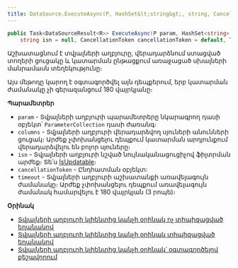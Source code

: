 ```yaml
---
title: DataSource.ExecuteAsync(P, HashSet&lt;string&gt;, string, CancellationToken, TimeSpan?) մեթոդ
---
```


```c#
public Task<DataSourceResult<R>> ExecuteAsync(P param, HashSet<string> columns = default, 
    string isn = null, CancellationToken cancellationToken = default, TimeSpan? timeout = null)
```

Աշխատացնում է տվյալների աղբյուրը, վերադարձնում ստացված տողերի ցուցակը և կատարման ընթացքում առաջացած սխալների մանրամասն տեղեկությունը։

Այս մեթոդը կարող է օգտագործվել այն դեպքերում, երբ կատարման ժամանակը չի գերազանցում 180 վայրկյանը։

**Պարամետրեր**

* `param` - Տվյալների աղբյուրի պարամետրերը նկարագրող դասի օբյեկտ՝ `ParameterCollection` դասի ժառանգ։
* `columns` - Տվյալների աղբյուրի վերադարձվող սյուների անունների ցուցակ։ 
  Արժեք չփոխանցելու դեպքում կատարման արդյունքում վերադարձվելու են բոլոր սյուները։
* `isn` - Տվյալների աղբյուրի նշված նույնականացուցիչով ֆիլտրման արժեք։ 
  Տե՛ս [IsUpdatable](../../../server_api/definitions/ds/IsUpdatable.md)։
* `cancellationToken` - Ընդհատման օբյեկտ:
* `timeout` - Տվյալների աղբյուրի աշխատանքի առավելագույն ժամանակը։ 
  Արժեք չփոխանցելու դեպքում առավելագույն ժամանակ համարվելու է 180 վայրկյան (3 րոպե)։

**Oրինակ**

- [Տվյալների աղբյուրի կլիենտից կանչի օրինակ ոչ տիպիզացված եղանակով](../../examples/DataSource.md#օրինակ-1)
- [Տվյալների աղբյուրի կլիենտից կանչի օրինակ տիպիզացված եղանակով](../../examples/DataSource.md#օրինակ-3)
- [Տվյալների աղբյուրի կլիենտից կանչի օրինակ՝ օգտագործելով քեշավորում](../../examples/DataSource.md#օրինակ-4)
